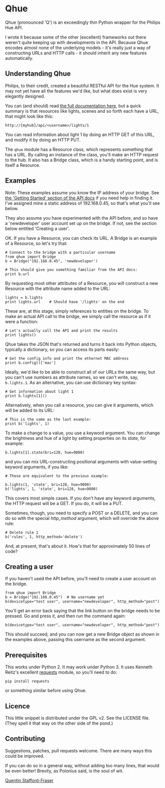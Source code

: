 # Qhue

Qhue (pronounced 'Q') is an exceedingly thin Python wrapper for the Philips Hue API.

I wrote it because some of the other (excellent) frameworks out there weren't quite keeping up with developments in the API.  Because Qhue encodes almost none of the underlying models - it's really just a way of constructing URLs and HTTP calls - it should inherit any new features automatically.

## Understanding Qhue

Philips, to their credit, created a beautiful RESTful API for the Hue system.  It may not yet have all the features we'd like, but what does exist is very elegantly designed.  

You can (and should) read [the full documentation here](http://www.developers.meethue.com/philips-hue-api), but a quick summary is that resources like lights, scenes and so forth each have a URL, that might look like this:

    http://[myhub]/api/<username>/lights/1

You can read information about light 1 by doing an HTTP GET of this URL, and modify it by doing an HTTP PUT.

The `qhue` module has a Resource class, which represents something that has a URL. By calling an instance of the class, you'll make an HTTP request to the hub.  It also has a Bridge class, which is a handy starting point, and is itself a Resource. 

## Examples

Note: These examples assume you know the IP address of your bridge.  See [the 'Getting Started' section of the API docs](http://www.developers.meethue.com/documentation/getting-started) if you need help in finding it.  I've assigned mine a static address of 192.168.0.45, so that's what you'll see below.

They also assume you have experimented with the API before, and so have a 'newdeveloper' user account set up on the bridge.  If not, see the section below entitled 'Creating a user'. 

OK.  If you have a Resource, you can check its URL. A Bridge is an example of a Resource, so let's try that:

    # Connect to the bridge with a particular username
    from qhue import Bridge
    b = Bridge("192.168.0.45", 'newdeveloper')

    # This should give you something familiar from the API docs:
    print b.url 

By requesting most other attributes of a Resource, you will construct a new Resource with the attribute name added to the URL:

    lights = b.lights
    print lights.url    # Should have '/lights' on the end

These are, at this stage, simply references to entities on the bridge. To make an actual API call to the bridge, we simply call the resource as if it were a function:

    # Let's actually call the API and print the results
    print lights()  

Qhue takes the JSON that's returned and turns it back into Python objects, typically a dictionary, so you can access its parts easily:

    # Get the config info and print the ethernet MAC address
    print b.config()['mac']

Ideally, we'd like to be able to construct all of our URLs the same way, but you can't use numbers as attribute names, so we can't write, say, `b.lights.1`.  As an alternative, you can use dictionary key syntax:

    # Get information about light 1
    print b.lights[1]()

Alternatively, when you call a resource, you can give it arguments, which will be added to its URL:

    # This is the same as the last example:
    print b('lights', 1)

To make a change to a value, you use a keyword argument.  You can change the brightness and hue of a light by setting properties on its *state*, for example:

    b.lights[1].state(bri=128, hue=9000)

and you can mix URL-constructing positional arguments with value-setting keyword arguments, if you like:

    # These are equivalent to the previous example:

    b.lights(1, 'state', bri=128, hue=9000)
    b('lights', 1, 'state', bri=128, hue=9000)

This covers most simple cases.  If you don't have any keyword arguments, the HTTP request will be a GET.  If you do, it will be a PUT.  

Sometimes, though, you need to specify a POST or a DELETE, and you can do so with the special *http_method* argument, which will override the above rule:

    # Delete rule 1
    b('rules', 1, http_method='delete')

And, at present, that's about it.  How's that for approximately 50 lines of code?


## Creating a user

If you haven't used the API before, you'll need to create a user account on the bridge.

    from qhue import Bridge
    b = Bridge("192.168.0.45")  # No username yet
    b(devicetype="test user", username="newdeveloper", http_method="post")

You'll get an error back saying that the link button on the bridge needs to be pressed.  Go and press it, and then run the command again:

    b(devicetype="test user", username="newdeveloper", http_method="post")

This should succeed, and you can now get a new Bridge object as shown in the examples above, passing this username as the second argument.


## Prerequisites

This works under Python 2.  It may work under Python 3.  It uses Kenneth Reitz's excellent [requests](http://docs.python-requests.org/en/latest/) module, so you'll need to do:

    pip install requests

or something similar before using Qhue.


## Licence

This little snippet is distributed under the GPL v2. See the LICENSE file. (They spell it that way on the other side of the pond.)

## Contributing

Suggestions, patches, pull requests welcome.  There are many ways this could be improved.  

If you can do so in a general way, without adding too many lines, that would be even better!  Brevity, as Polonius said, is the soul of wit.

[Quentin Stafford-Fraser](http://quentinsf.com)



